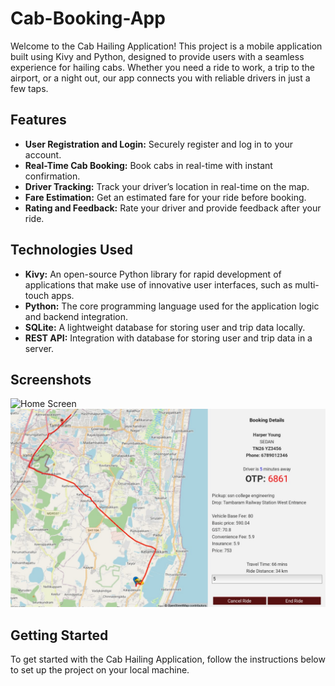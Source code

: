 # Cab-Booking-App

Welcome to the Cab Hailing Application! This project is a mobile application built using Kivy and Python, designed to provide users with a seamless experience for hailing cabs. Whether you need a ride to work, a trip to the airport, or a night out, our app connects you with reliable drivers in just a few taps.

## Features

- **User Registration and Login:** Securely register and log in to your account.
- **Real-Time Cab Booking:** Book cabs in real-time with instant confirmation.
- **Driver Tracking:** Track your driver’s location in real-time on the map.
- **Fare Estimation:** Get an estimated fare for your ride before booking.
- **Rating and Feedback:** Rate your driver and provide feedback after your ride.

## Technologies Used

- **Kivy:** An open-source Python library for rapid development of applications that make use of innovative user interfaces, such as multi-touch apps.
- **Python:** The core programming language used for the application logic and backend integration.
- **SQLite:** A lightweight database for storing user and trip data locally.
- **REST API:** Integration with database for storing user and trip data in a server.

## Screenshots

![Home Screen](screenshots/home_screen.png)
![Booking Screen](screenshots/bookingscreen.jpeg)

## Getting Started

To get started with the Cab Hailing Application, follow the instructions below to set up the project on your local machine.
